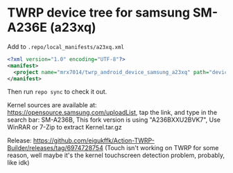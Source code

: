 # TWRP device tree for samsung SM-A236E (a23xq)

Add to
`.repo/local_manifests/a23xq.xml`

```xml
<?xml version="1.0" encoding="UTF-8"?>
<manifest>
  <project name="mrx7014/twrp_android_device_samsung_a23xq" path="device/samsung/a23xq" remote="github" revision="twrp_a23xq" />
</manifest>

```
Then run `repo sync` to check it out.

Kernel sources are available at: https://opensource.samsung.com/uploadList, tap the link, and type in the search bar: SM-A236B, This fork version is using "A236BXXU2BVK7", Use WinRAR or 7-Zip to extract Kernel.tar.gz


Release: https://github.com/eigukffk/Action-TWRP-Builder/releases/tag/6974728754 (Touch isn't working on TWRP for some reason, well maybe it's the kernel touchscreen detection problem, probably, like idk)
